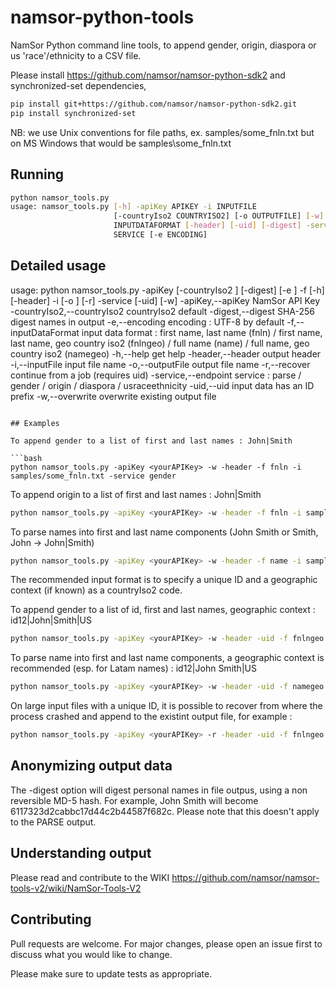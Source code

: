 # namsor-python-tools
NamSor Python command line tools, to append gender, origin, diaspora or us 'race'/ethnicity to a CSV file.

Please install https://github.com/namsor/namsor-python-sdk2 and synchronized-set dependencies, 

```bash
pip install git+https://github.com/namsor/namsor-python-sdk2.git
pip install synchronized-set
```
NB: we use Unix conventions for file paths, ex. samples/some_fnln.txt but on MS Windows that would be samples\some_fnln.txt

## Running

```bash
python namsor_tools.py
usage: namsor_tools.py [-h] -apiKey APIKEY -i INPUTFILE
                       [-countryIso2 COUNTRYISO2] [-o OUTPUTFILE] [-w] [-r] -f
                       INPUTDATAFORMAT [-header] [-uid] [-digest] -service
                       SERVICE [-e ENCODING]
```			   

## Detailed usage		  
usage: python namsor_tools.py -apiKey <apiKey> [-countryIso2 <countryIso2>] [-digest]
       [-e <encoding>] -f <inputDataFormat> [-h] [-header] -i <inputFile>
       [-o <outputFile>] [-r] -service <service> [-uid] [-w]
 -apiKey,--apiKey <apiKey>                  NamSor API Key
 -countryIso2,--countryIso2 <countryIso2>   countryIso2 default
 -digest,--digest                           SHA-256 digest names in output
 -e,--encoding <encoding>                   encoding : UTF-8 by default
 -f,--inputDataFormat <inputDataFormat>     input data format : first
                                            name, last name (fnln) / first
                                            name, last name, geo country
                                            iso2 (fnlngeo) / full name
                                            (name) / full name, geo
                                            country iso2 (namegeo)
 -h,--help                                  get help
 -header,--header                           output header
 -i,--inputFile <inputFile>                 input file name
 -o,--outputFile <outputFile>               output file name
 -r,--recover                               continue from a job (requires
                                            uid)
 -service,--endpoint <service>              service : parse / gender /
                                            origin / diaspora /
                                            usraceethnicity
 -uid,--uid                                 input data has an ID prefix
 -w,--overwrite                             overwrite existing output file
```

## Examples

To append gender to a list of first and last names : John|Smith

```bash
python namsor_tools.py -apiKey <yourAPIKey> -w -header -f fnln -i samples/some_fnln.txt -service gender
```

To append origin to a list of first and last names : John|Smith

```bash
python namsor_tools.py -apiKey <yourAPIKey> -w -header -f fnln -i samples/some_fnln.txt -service origin
```

To parse names into first and last name components (John Smith or Smith, John -> John|Smith)

```bash
python namsor_tools.py -apiKey <yourAPIKey> -w -header -f name -i samples/some_name.txt -service parse
```

The recommended input format is to specify a unique ID and a geographic context (if known) as a countryIso2 code. 

To append gender to a list of id, first and last names, geographic context : id12|John|Smith|US

```bash
python namsor_tools.py -apiKey <yourAPIKey> -w -header -uid -f fnlngeo -i samples/some_idfnlngeo.txt -service gender
```
To parse name into first and last name components, a geographic context is recommended (esp. for Latam names) : id12|John Smith|US

```bash
python namsor_tools.py -apiKey <yourAPIKey> -w -header -uid -f namegeo -i samples/some_idnamegeo.txt -service parse
```
On large input files with a unique ID, it is possible to recover from where the process crashed and append to the existint output file, for example :

```bash
python namsor_tools.py -apiKey <yourAPIKey> -r -header -uid -f fnlngeo -i samples/some_idfnlngeo.txt -service gender
```
## Anonymizing output data
The -digest option will digest personal names in file outpus, using a non reversible MD-5 hash. For example, John Smith will become 6117323d2cabbc17d44c2b44587f682c.
Please note that this doesn't apply to the PARSE output. 

## Understanding output
Please read and contribute to the WIKI
https://github.com/namsor/namsor-tools-v2/wiki/NamSor-Tools-V2

## Contributing
Pull requests are welcome. For major changes, please open an issue first to discuss what you would like to change.

Please make sure to update tests as appropriate.